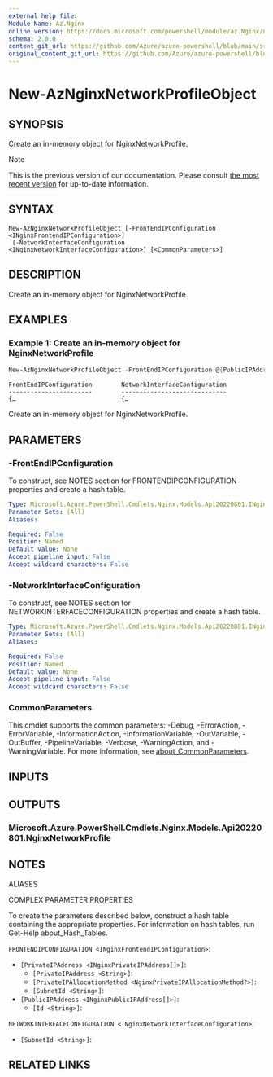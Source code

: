 ```yaml
---
external help file: 
Module Name: Az.Nginx
online version: https://docs.microsoft.com/powershell/module/az.Nginx/new-AzNginxNetworkProfileObject
schema: 2.0.0
content_git_url: https://github.com/Azure/azure-powershell/blob/main/src/Nginx/help/New-AzNginxNetworkProfileObject.md
original_content_git_url: https://github.com/Azure/azure-powershell/blob/main/src/Nginx/help/New-AzNginxNetworkProfileObject.md
---
```


# New-AzNginxNetworkProfileObject

## SYNOPSIS
Create an in-memory object for NginxNetworkProfile.

> [!NOTE]
>This is the previous version of our documentation. Please consult [the most recent version](/powershell/module/az.nginx/new-aznginxnetworkprofileobject) for up-to-date information.

## SYNTAX

```
New-AzNginxNetworkProfileObject [-FrontEndIPConfiguration <INginxFrontendIPConfiguration>]
 [-NetworkInterfaceConfiguration <INginxNetworkInterfaceConfiguration>] [<CommonParameters>]
```

## DESCRIPTION
Create an in-memory object for NginxNetworkProfile.

## EXAMPLES

### Example 1: Create an in-memory object for NginxNetworkProfile
```powershell
New-AzNginxNetworkProfileObject -FrontEndIPConfiguration @{PublicIPAddress=@($publicIp)} -NetworkInterfaceConfiguration @{SubnetId='/subscriptions/xxxxxxxxxx-xxxx-xxxxx-xxxxxxxxxxxx/resourceGroups/nginx-test-rg/providers/Microsoft.Network/virtualNetworks/nginx-test-vnet/subnets/default'}
```

```output
FrontEndIPConfiguration        NetworkInterfaceConfiguration
-----------------------        -----------------------------
{…                             {…
```

Create an in-memory object for NginxNetworkProfile.

## PARAMETERS

### -FrontEndIPConfiguration
To construct, see NOTES section for FRONTENDIPCONFIGURATION properties and create a hash table.

```yaml
Type: Microsoft.Azure.PowerShell.Cmdlets.Nginx.Models.Api20220801.INginxFrontendIPConfiguration
Parameter Sets: (All)
Aliases:

Required: False
Position: Named
Default value: None
Accept pipeline input: False
Accept wildcard characters: False
```

### -NetworkInterfaceConfiguration
To construct, see NOTES section for NETWORKINTERFACECONFIGURATION properties and create a hash table.

```yaml
Type: Microsoft.Azure.PowerShell.Cmdlets.Nginx.Models.Api20220801.INginxNetworkInterfaceConfiguration
Parameter Sets: (All)
Aliases:

Required: False
Position: Named
Default value: None
Accept pipeline input: False
Accept wildcard characters: False
```

### CommonParameters
This cmdlet supports the common parameters: -Debug, -ErrorAction, -ErrorVariable, -InformationAction, -InformationVariable, -OutVariable, -OutBuffer, -PipelineVariable, -Verbose, -WarningAction, and -WarningVariable. For more information, see [about_CommonParameters](http://go.microsoft.com/fwlink/?LinkID=113216).

## INPUTS

## OUTPUTS

### Microsoft.Azure.PowerShell.Cmdlets.Nginx.Models.Api20220801.NginxNetworkProfile

## NOTES

ALIASES

COMPLEX PARAMETER PROPERTIES

To create the parameters described below, construct a hash table containing the appropriate properties. For information on hash tables, run Get-Help about_Hash_Tables.


`FRONTENDIPCONFIGURATION <INginxFrontendIPConfiguration>`: 
  - `[PrivateIPAddress <INginxPrivateIPAddress[]>]`: 
    - `[PrivateIPAddress <String>]`: 
    - `[PrivateIPAllocationMethod <NginxPrivateIPAllocationMethod?>]`: 
    - `[SubnetId <String>]`: 
  - `[PublicIPAddress <INginxPublicIPAddress[]>]`: 
    - `[Id <String>]`: 

`NETWORKINTERFACECONFIGURATION <INginxNetworkInterfaceConfiguration>`: 
  - `[SubnetId <String>]`: 

## RELATED LINKS


